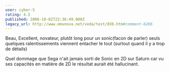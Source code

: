 ```yaml
---
user: cyber-S
rating: 4.5
published: 2006-10-02T22:36:49.000Z
legacy_url: http://www.emunova.net/veda/test/836.htm#comment-6286
---
```

Beau, Excellent, novateur, plutôt long pour un sonic(facon de parler) seuls quelques ralentissements viennent entacher le tout (surtout quand il y a trop de détails)

Quel dommage que Sega n'ait jamais sorti de Sonic en 2D sur Saturn car vu ses capacités en matière de 2D le résultat aurait été hallucinant.